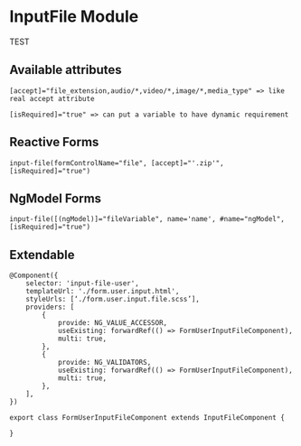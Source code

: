 # InputFile Module
TEST
## Available attributes

`[accept]="file_extension,audio/*,video/*,image/*,media_type" => like real accept attribute`

`[isRequired]="true" => can put a variable to have dynamic requirement`

## Reactive Forms

`input-file(formControlName="file", [accept]="'.zip'", [isRequired]="true")`

## NgModel Forms

`input-file([(ngModel)]="fileVariable", name='name', #name="ngModel", [isRequired]="true")`

## Extendable
    @Component({
        selector: 'input-file-user',
        templateUrl: './form.user.input.html',
        styleUrls: [‘./form.user.input.file.scss’],
        providers: [
            {
                provide: NG_VALUE_ACCESSOR,
                useExisting: forwardRef(() => FormUserInputFileComponent),
                multi: true,
            },
            {
                provide: NG_VALIDATORS,
                useExisting: forwardRef(() => FormUserInputFileComponent),
                multi: true,
            },
        ],
    })

    export class FormUserInputFileComponent extends InputFileComponent {

    }

